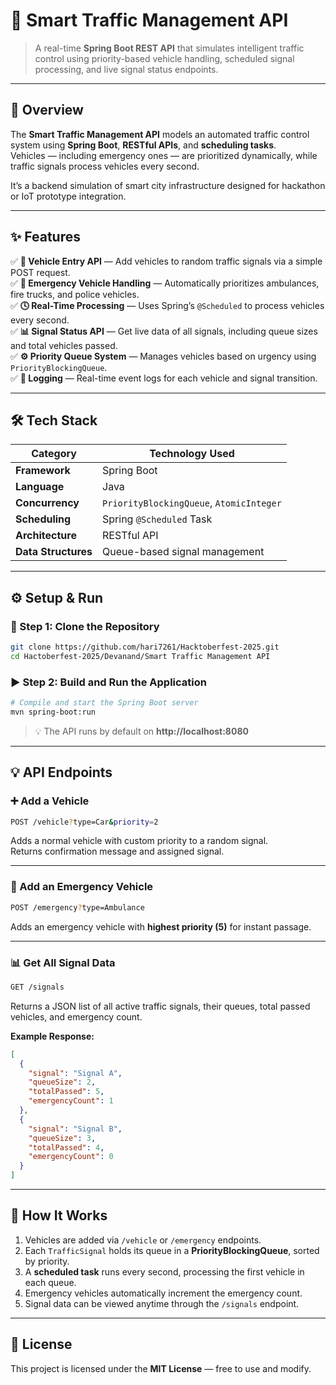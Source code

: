 # 🚦 Smart Traffic Management API  
> A real-time **Spring Boot REST API** that simulates intelligent traffic control using priority-based vehicle handling, scheduled signal processing, and live signal status endpoints.

---

## 🚀 Overview  
The **Smart Traffic Management API** models an automated traffic control system using **Spring Boot**, **RESTful APIs**, and **scheduling tasks**.  
Vehicles — including emergency ones — are prioritized dynamically, while traffic signals process vehicles every second.  

It’s a backend simulation of smart city infrastructure designed for hackathon or IoT prototype integration.

---

## ✨ Features  

✅ **🚗 Vehicle Entry API** — Add vehicles to random traffic signals via a simple POST request.  
✅ **🚨 Emergency Vehicle Handling** — Automatically prioritizes ambulances, fire trucks, and police vehicles.  
✅ **🕓 Real-Time Processing** — Uses Spring’s `@Scheduled` to process vehicles every second.  
✅ **📊 Signal Status API** — Get live data of all signals, including queue sizes and total vehicles passed.  
✅ **⚙️ Priority Queue System** — Manages vehicles based on urgency using `PriorityBlockingQueue`.  
✅ **🧾 Logging** — Real-time event logs for each vehicle and signal transition.

---

## 🛠️ Tech Stack  

| Category | Technology Used |
|-----------|----------------|
| **Framework** | Spring Boot |
| **Language** | Java |
| **Concurrency** | `PriorityBlockingQueue`, `AtomicInteger` |
| **Scheduling** | Spring `@Scheduled` Task |
| **Architecture** | RESTful API |
| **Data Structures** | Queue-based signal management |

---

## ⚙️ Setup & Run  

### 🧩 Step 1: Clone the Repository  
```bash
git clone https://github.com/hari7261/Hacktoberfest-2025.git
cd Hactoberfest-2025/Devanand/Smart Traffic Management API
```

### ▶️ Step 2: Build and Run the Application  
```bash
# Compile and start the Spring Boot server
mvn spring-boot:run
```

> 💡 The API runs by default on **http://localhost:8080**

---

## 💡 API Endpoints  

### ➕ Add a Vehicle  
```bash
POST /vehicle?type=Car&priority=2
```
Adds a normal vehicle with custom priority to a random signal.  
Returns confirmation message and assigned signal.

---

### 🚨 Add an Emergency Vehicle  
```bash
POST /emergency?type=Ambulance
```
Adds an emergency vehicle with **highest priority (5)** for instant passage.

---

### 📊 Get All Signal Data  
```bash
GET /signals
```
Returns a JSON list of all active traffic signals, their queues, total passed vehicles, and emergency count.

**Example Response:**
```json
[
  {
    "signal": "Signal A",
    "queueSize": 2,
    "totalPassed": 5,
    "emergencyCount": 1
  },
  {
    "signal": "Signal B",
    "queueSize": 3,
    "totalPassed": 4,
    "emergencyCount": 0
  }
]
```

---

## 🧠 How It Works  

1. Vehicles are added via `/vehicle` or `/emergency` endpoints.  
2. Each `TrafficSignal` holds its queue in a **PriorityBlockingQueue**, sorted by priority.  
3. A **scheduled task** runs every second, processing the first vehicle in each queue.  
4. Emergency vehicles automatically increment the emergency count.  
5. Signal data can be viewed anytime through the `/signals` endpoint.

---

## 🪪 License  
This project is licensed under the **MIT License** — free to use and modify.  
